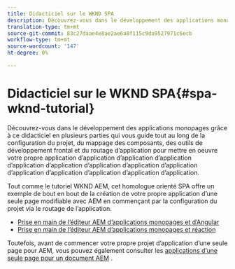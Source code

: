 ```yaml
---
title: Didacticiel sur le WKND SPA
description: Découvrez-vous dans le développement des applications monopages grâce à ce didacticiel en plusieurs parties qui vous guide tout au long de la configuration du projet, du mappage des composants, des outils de développement frontal et du routage d’application pour mettre en oeuvre votre propre application d’application d’application d’application d’application d’application d’application d’application d’application d’application d’application d’application d’application d’application.
translation-type: tm+mt
source-git-commit: 83c27daae4e8ae2ae6a8f115c9da9527971c6ecb
workflow-type: tm+mt
source-wordcount: '147'
ht-degree: 0%

---
```



# Didacticiel sur le WKND SPA{#spa-wknd-tutorial}

Découvrez-vous dans le développement des applications monopages grâce à ce didacticiel en plusieurs parties qui vous guide tout au long de la configuration du projet, du mappage des composants, des outils de développement frontal et du routage d’application pour mettre en oeuvre votre propre application d’application d’application d’application d’application d’application d’application d’application d’application d’application d’application d’application d’application d’application.

Tout comme le tutoriel WKND AEM, cet homologue orienté SPA offre un exemple de bout en bout de la création de votre propre application d’une seule page modifiable avec AEM en commençant par la configuration du projet via le routage de l’application.

* [Prise en main de l’éditeur AEM d’applications monopages et d’Angular](https://docs.adobe.com/content/help/en/experience-manager-learn/spa-angular-tutorial/overview.html)
* [Prise en main de l’éditeur AEM d’applications monopages et réaction](https://docs.adobe.com/content/help/en/experience-manager-learn/spa-react-tutorial/overview.html)

Toutefois, avant de commencer votre propre projet d’application d’une seule page pour AEM, vous pouvez également consulter les [applications d’une seule page pour un document AEM](developing.md) .
